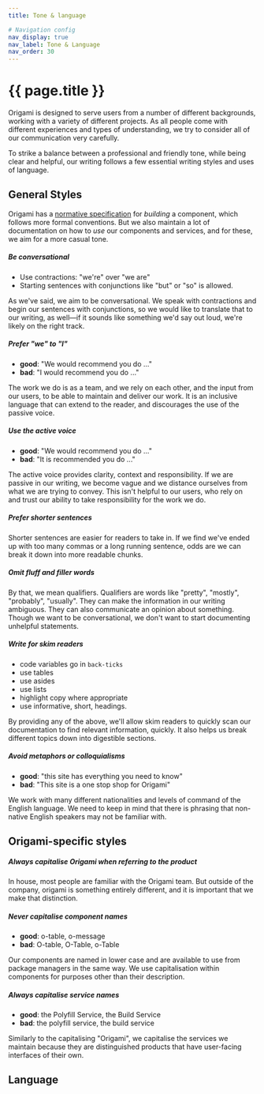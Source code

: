 ```yaml
---
title: Tone & language

# Navigation config
nav_display: true
nav_label: Tone & Language
nav_order: 30
---
```


# {{ page.title }}

Origami is designed to serve users from a number of different backgrounds, working with a variety of different projects.
As all people come with different experiences and types of understanding, we try to consider all of our communication very carefully.

To strike a balance between a professional and friendly tone, while being clear and helpful, our writing follows a few essential writing styles and uses of language.

## General Styles

Origami has a [normative specification](/spec) for _building_ a component, which follows more formal conventions. But we also maintain a lot of documentation on how to _use_ our components and services, and for these, we aim for a more casual tone.

##### Be conversational
- Use contractions: "we're" over "we are"
- Starting sentences with conjunctions like "but" or "so" is allowed.

As we've said, we aim to be conversational. We speak with contractions and begin our sentences with conjunctions, so we would like to translate that to our writing, as well—if it sounds like something we'd say out loud, we're likely on the right track.

##### Prefer "we" to "I"
- **good**: "We would recommend you do ..."
- **bad**: "I would recommend you do ..."

The work we do is as a team, and we rely on each other, and the input from our users, to be able to maintain and deliver our work. It is an inclusive language that can extend to the reader, and discourages the use of the passive voice.

##### Use the active voice
- **good**: "We would recommend you do ..."
- **bad**: "It is recommended you do ..."

The active voice provides clarity, context and responsibility. If we are passive in our writing, we become vague and we distance ourselves from what we are trying to convey. This isn't helpful to our users, who rely on and trust our ability to take responsibility for the work we do.

##### Prefer shorter sentences

Shorter sentences are easier for readers to take in.
If we find we've ended up with too many commas or a long running sentence, odds are we can break it down into more readable chunks.

##### Omit fluff and filler words

By that, we mean qualifiers. Qualifiers are words like "pretty", "mostly", "probably", "usually". They can make the information in our writing ambiguous. They can also communicate  an opinion about something. Though we want to be conversational, we don't want to start documenting unhelpful statements.

##### Write for skim readers
- code variables go in `back-ticks`
- use tables
- use asides
- use lists
- highlight copy where appropriate
- use informative, short, headings.

By providing any of the above, we'll allow skim readers to quickly scan our documentation to find relevant information, quickly. It also helps us break different topics down into digestible sections.

##### Avoid metaphors or colloquialisms
- **good**: "this site has everything you need to know"
- **bad**: "This site is a one stop shop for Origami"

We work with many different nationalities and levels of command of the English language. We need to keep in mind that there is phrasing that non-native English speakers may not be familiar with.

## Origami-specific styles

##### Always capitalise Origami when referring to the product

In house, most people are familiar with the Origami team. But outside of the company, origami is something entirely different, and it is important that we make that distinction.

##### Never capitalise component names

- **good**: o-table, o-message
- **bad**: O-table, O-Table, o-Table

Our components are named in lower case and are available to use from package managers in the same way.
We use capitalisation within components for purposes other than their description.

##### Always capitalise service names

- **good**: the Polyfill Service, the Build Service
- **bad**: the polyfill service, the build service

Similarly to the capitalising "Origami", we capitalise the services we maintain because they are distinguished products that have user-facing interfaces of their own.

## Language
